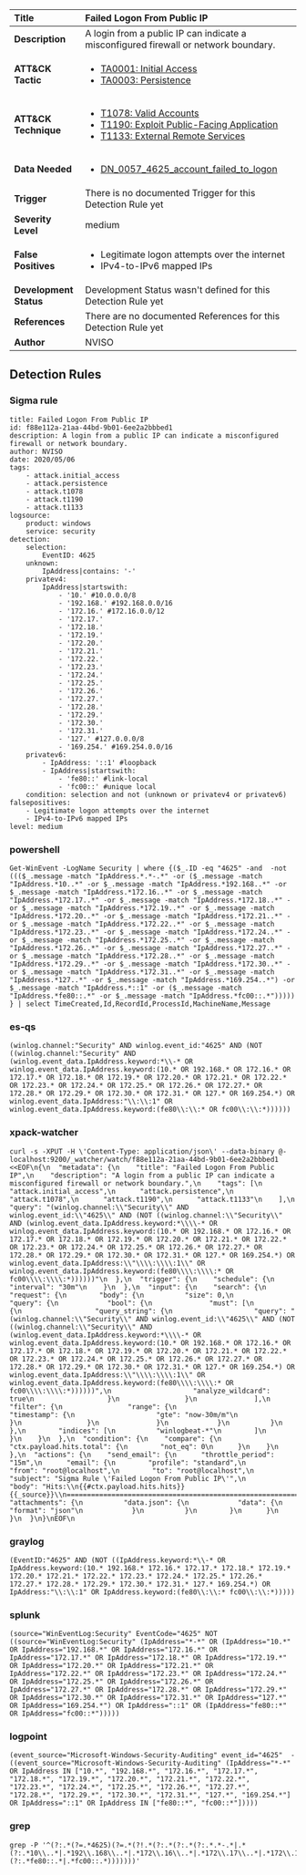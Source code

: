 | Title                    | Failed Logon From Public IP       |
|:-------------------------|:------------------|
| **Description**          | A login from a public IP can indicate a misconfigured firewall or network boundary. |
| **ATT&amp;CK Tactic**    |  <ul><li>[TA0001: Initial Access](https://attack.mitre.org/tactics/TA0001)</li><li>[TA0003: Persistence](https://attack.mitre.org/tactics/TA0003)</li></ul>  |
| **ATT&amp;CK Technique** | <ul><li>[T1078: Valid Accounts](https://attack.mitre.org/techniques/T1078)</li><li>[T1190: Exploit Public-Facing Application](https://attack.mitre.org/techniques/T1190)</li><li>[T1133: External Remote Services](https://attack.mitre.org/techniques/T1133)</li></ul>  |
| **Data Needed**          | <ul><li>[DN_0057_4625_account_failed_to_logon](../Data_Needed/DN_0057_4625_account_failed_to_logon.md)</li></ul>  |
| **Trigger**              |  There is no documented Trigger for this Detection Rule yet  |
| **Severity Level**       | medium |
| **False Positives**      | <ul><li>Legitimate logon attempts over the internet</li><li>IPv4-to-IPv6 mapped IPs</li></ul>  |
| **Development Status**   |  Development Status wasn't defined for this Detection Rule yet  |
| **References**           |  There are no documented References for this Detection Rule yet  |
| **Author**               | NVISO |


## Detection Rules

### Sigma rule

```
title: Failed Logon From Public IP
id: f88e112a-21aa-44bd-9b01-6ee2a2bbbed1
description: A login from a public IP can indicate a misconfigured firewall or network boundary.
author: NVISO
date: 2020/05/06
tags:
    - attack.initial_access
    - attack.persistence
    - attack.t1078
    - attack.t1190
    - attack.t1133
logsource:
    product: windows
    service: security
detection:
    selection:
        EventID: 4625
    unknown:
        IpAddress|contains: '-'
    privatev4:
        IpAddress|startswith:
            - '10.' #10.0.0.0/8
            - '192.168.' #192.168.0.0/16
            - '172.16.' #172.16.0.0/12
            - '172.17.'
            - '172.18.'
            - '172.19.'
            - '172.20.'
            - '172.21.'
            - '172.22.'
            - '172.23.'
            - '172.24.'
            - '172.25.'
            - '172.26.'
            - '172.27.'
            - '172.28.'
            - '172.29.'
            - '172.30.'
            - '172.31.'
            - '127.' #127.0.0.0/8
            - '169.254.' #169.254.0.0/16
    privatev6:
        - IpAddress: '::1' #loopback 
        - IpAddress|startswith:
            - 'fe80::' #link-local
            - 'fc00::' #unique local
    condition: selection and not (unknown or privatev4 or privatev6)
falsepositives:
    - Legitimate logon attempts over the internet
    - IPv4-to-IPv6 mapped IPs
level: medium

```





### powershell
    
```
Get-WinEvent -LogName Security | where {($_.ID -eq "4625" -and  -not ((($_.message -match "IpAddress.*.*-.*" -or ($_.message -match "IpAddress.*10..*" -or $_.message -match "IpAddress.*192.168..*" -or $_.message -match "IpAddress.*172.16..*" -or $_.message -match "IpAddress.*172.17..*" -or $_.message -match "IpAddress.*172.18..*" -or $_.message -match "IpAddress.*172.19..*" -or $_.message -match "IpAddress.*172.20..*" -or $_.message -match "IpAddress.*172.21..*" -or $_.message -match "IpAddress.*172.22..*" -or $_.message -match "IpAddress.*172.23..*" -or $_.message -match "IpAddress.*172.24..*" -or $_.message -match "IpAddress.*172.25..*" -or $_.message -match "IpAddress.*172.26..*" -or $_.message -match "IpAddress.*172.27..*" -or $_.message -match "IpAddress.*172.28..*" -or $_.message -match "IpAddress.*172.29..*" -or $_.message -match "IpAddress.*172.30..*" -or $_.message -match "IpAddress.*172.31..*" -or $_.message -match "IpAddress.*127..*" -or $_.message -match "IpAddress.*169.254..*") -or $_.message -match "IpAddress.*::1" -or ($_.message -match "IpAddress.*fe80::.*" -or $_.message -match "IpAddress.*fc00::.*"))))) } | select TimeCreated,Id,RecordId,ProcessId,MachineName,Message
```


### es-qs
    
```
(winlog.channel:"Security" AND winlog.event_id:"4625" AND (NOT ((winlog.channel:"Security" AND (winlog.event_data.IpAddress.keyword:*\\-* OR winlog.event_data.IpAddress.keyword:(10.* OR 192.168.* OR 172.16.* OR 172.17.* OR 172.18.* OR 172.19.* OR 172.20.* OR 172.21.* OR 172.22.* OR 172.23.* OR 172.24.* OR 172.25.* OR 172.26.* OR 172.27.* OR 172.28.* OR 172.29.* OR 172.30.* OR 172.31.* OR 127.* OR 169.254.*) OR winlog.event_data.IpAddress:"\\:\\:1" OR winlog.event_data.IpAddress.keyword:(fe80\\:\\:* OR fc00\\:\\:*))))))
```


### xpack-watcher
    
```
curl -s -XPUT -H \'Content-Type: application/json\' --data-binary @- localhost:9200/_watcher/watch/f88e112a-21aa-44bd-9b01-6ee2a2bbbed1 <<EOF\n{\n  "metadata": {\n    "title": "Failed Logon From Public IP",\n    "description": "A login from a public IP can indicate a misconfigured firewall or network boundary.",\n    "tags": [\n      "attack.initial_access",\n      "attack.persistence",\n      "attack.t1078",\n      "attack.t1190",\n      "attack.t1133"\n    ],\n    "query": "(winlog.channel:\\"Security\\" AND winlog.event_id:\\"4625\\" AND (NOT ((winlog.channel:\\"Security\\" AND (winlog.event_data.IpAddress.keyword:*\\\\-* OR winlog.event_data.IpAddress.keyword:(10.* OR 192.168.* OR 172.16.* OR 172.17.* OR 172.18.* OR 172.19.* OR 172.20.* OR 172.21.* OR 172.22.* OR 172.23.* OR 172.24.* OR 172.25.* OR 172.26.* OR 172.27.* OR 172.28.* OR 172.29.* OR 172.30.* OR 172.31.* OR 127.* OR 169.254.*) OR winlog.event_data.IpAddress:\\"\\\\:\\\\:1\\" OR winlog.event_data.IpAddress.keyword:(fe80\\\\:\\\\:* OR fc00\\\\:\\\\:*))))))"\n  },\n  "trigger": {\n    "schedule": {\n      "interval": "30m"\n    }\n  },\n  "input": {\n    "search": {\n      "request": {\n        "body": {\n          "size": 0,\n          "query": {\n            "bool": {\n              "must": [\n                {\n                  "query_string": {\n                    "query": "(winlog.channel:\\"Security\\" AND winlog.event_id:\\"4625\\" AND (NOT ((winlog.channel:\\"Security\\" AND (winlog.event_data.IpAddress.keyword:*\\\\-* OR winlog.event_data.IpAddress.keyword:(10.* OR 192.168.* OR 172.16.* OR 172.17.* OR 172.18.* OR 172.19.* OR 172.20.* OR 172.21.* OR 172.22.* OR 172.23.* OR 172.24.* OR 172.25.* OR 172.26.* OR 172.27.* OR 172.28.* OR 172.29.* OR 172.30.* OR 172.31.* OR 127.* OR 169.254.*) OR winlog.event_data.IpAddress:\\"\\\\:\\\\:1\\" OR winlog.event_data.IpAddress.keyword:(fe80\\\\:\\\\:* OR fc00\\\\:\\\\:*))))))",\n                    "analyze_wildcard": true\n                  }\n                }\n              ],\n              "filter": {\n                "range": {\n                  "timestamp": {\n                    "gte": "now-30m/m"\n                  }\n                }\n              }\n            }\n          }\n        },\n        "indices": [\n          "winlogbeat-*"\n        ]\n      }\n    }\n  },\n  "condition": {\n    "compare": {\n      "ctx.payload.hits.total": {\n        "not_eq": 0\n      }\n    }\n  },\n  "actions": {\n    "send_email": {\n      "throttle_period": "15m",\n      "email": {\n        "profile": "standard",\n        "from": "root@localhost",\n        "to": "root@localhost",\n        "subject": "Sigma Rule \'Failed Logon From Public IP\'",\n        "body": "Hits:\\n{{#ctx.payload.hits.hits}}{{_source}}\\n================================================================================\\n{{/ctx.payload.hits.hits}}",\n        "attachments": {\n          "data.json": {\n            "data": {\n              "format": "json"\n            }\n          }\n        }\n      }\n    }\n  }\n}\nEOF\n
```


### graylog
    
```
(EventID:"4625" AND (NOT ((IpAddress.keyword:*\\-* OR IpAddress.keyword:(10.* 192.168.* 172.16.* 172.17.* 172.18.* 172.19.* 172.20.* 172.21.* 172.22.* 172.23.* 172.24.* 172.25.* 172.26.* 172.27.* 172.28.* 172.29.* 172.30.* 172.31.* 127.* 169.254.*) OR IpAddress:"\\:\\:1" OR IpAddress.keyword:(fe80\\:\\:* fc00\\:\\:*)))))
```


### splunk
    
```
(source="WinEventLog:Security" EventCode="4625" NOT ((source="WinEventLog:Security" (IpAddress="*-*" OR (IpAddress="10.*" OR IpAddress="192.168.*" OR IpAddress="172.16.*" OR IpAddress="172.17.*" OR IpAddress="172.18.*" OR IpAddress="172.19.*" OR IpAddress="172.20.*" OR IpAddress="172.21.*" OR IpAddress="172.22.*" OR IpAddress="172.23.*" OR IpAddress="172.24.*" OR IpAddress="172.25.*" OR IpAddress="172.26.*" OR IpAddress="172.27.*" OR IpAddress="172.28.*" OR IpAddress="172.29.*" OR IpAddress="172.30.*" OR IpAddress="172.31.*" OR IpAddress="127.*" OR IpAddress="169.254.*") OR IpAddress="::1" OR (IpAddress="fe80::*" OR IpAddress="fc00::*")))))
```


### logpoint
    
```
(event_source="Microsoft-Windows-Security-Auditing" event_id="4625"  -((event_source="Microsoft-Windows-Security-Auditing" (IpAddress="*-*" OR IpAddress IN ["10.*", "192.168.*", "172.16.*", "172.17.*", "172.18.*", "172.19.*", "172.20.*", "172.21.*", "172.22.*", "172.23.*", "172.24.*", "172.25.*", "172.26.*", "172.27.*", "172.28.*", "172.29.*", "172.30.*", "172.31.*", "127.*", "169.254.*"] OR IpAddress="::1" OR IpAddress IN ["fe80::*", "fc00::*"]))))
```


### grep
    
```
grep -P '^(?:.*(?=.*4625)(?=.*(?!.*(?:.*(?:.*(?:.*.*-.*|.*(?:.*10\\..*|.*192\\.168\\..*|.*172\\.16\\..*|.*172\\.17\\..*|.*172\\.18\\..*|.*172\\.19\\..*|.*172\\.20\\..*|.*172\\.21\\..*|.*172\\.22\\..*|.*172\\.23\\..*|.*172\\.24\\..*|.*172\\.25\\..*|.*172\\.26\\..*|.*172\\.27\\..*|.*172\\.28\\..*|.*172\\.29\\..*|.*172\\.30\\..*|.*172\\.31\\..*|.*127\\..*|.*169\\.254\\..*)|.*::1|.*(?:.*fe80::.*|.*fc00::.*)))))))'
```




